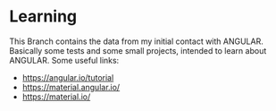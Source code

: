 # Learning
This Branch contains the data from my initial contact with ANGULAR. Basically some tests and some small projects, intended to learn about ANGULAR.
Some useful links:
 - https://angular.io/tutorial
 - https://material.angular.io/
 - https://material.io/
